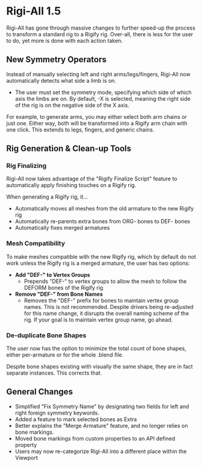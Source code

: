 # Rigi-All 1.5
Rigi-All has gone through massive changes to further speed-up the process to transform a standard rig to a Rigify rig. Over-all, there is less for the user to do, yet more is done with each action taken.

## New Symmetry Operators
Instead of manually selecting left and right arms/legs/fingers, Rigi-All now automatically detects what side a limb is on.  
- The user must set the symmetry mode, specifying which side of which axis the limbs are on. By default, -X is selected, meaning the right side of the rig is on the negative side of the X axis.   

For example, to generate arms, you may either select both arm chains or just one. Either way, both will be transformed into a Rigify arm chain with one click. This extends to legs, fingers, and generic chains.

## Rig Generation & Clean-up Tools
### Rig Finalizing
Rigi-All now takes advantage of the "Rigify Finalize Script" feature to automatically apply finishing touches on a Rigify rig.

When generating a Rigify rig, it...
- Automatically moves all meshes from the old armature to the new Rigify rig
- Automatically re-parents extra bones from ORG- bones to DEF- bones
- Automatically fixes merged armatures

### Mesh Compatibility
To make meshes compatible with the new Rigify rig, which by default do not work unless the Rigify rig is a merged armature, the user has two options:
- **Add "DEF-" to Vertex Groups**
  - Prepends "DEF-" to vertex groups to allow the mesh to follow the DEFORM bones of the Rigify rig
- **Remove "DEF-" from Bone Names**
  - Removes the "DEF-" prefix for bones to maintain vertex group names. This is not recommended. Despite drivers being re-adjusted for this name change, it disrupts the overall naming scheme of the rig. If your goal is to maintain vertex group name, go ahead.

### De-duplicate Bone Shapes
The user now has the option to minimize the total count of bone shapes, either per-armature or for the whole .blend file.  

Despite bone shapes existing with visually the same shape, they are in fact separate instances. This corrects that.

## General Changes
- Simplified "Fix Symmetry Name" by designating two fields for left and right foreign symmetry keywords.
- Added a feature to mark selected bones as Extra
- Better explains the "Merge Armature" feature, and no longer relies on bone markings.
- Moved bone markings from custom properties to an API defined property
- Users may now re-categorize Rigi-All into a different place within the Viewport